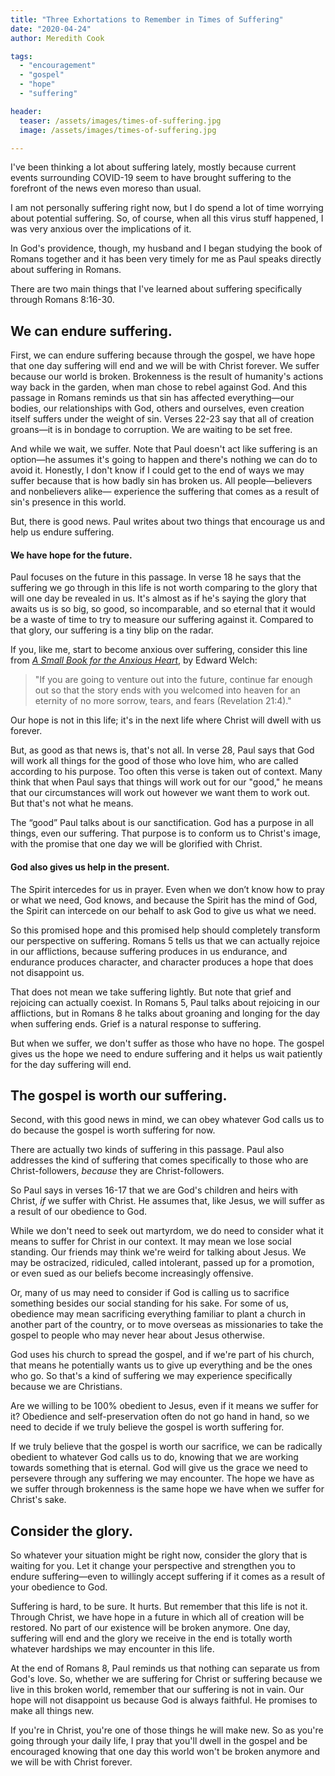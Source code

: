 ```yaml
---
title: "Three Exhortations to Remember in Times of Suffering"
date: "2020-04-24"
author: Meredith Cook

tags: 
  - "encouragement"
  - "gospel"
  - "hope"
  - "suffering"

header:
  teaser: /assets/images/times-of-suffering.jpg
  image: /assets/images/times-of-suffering.jpg

---
```


I've been thinking a lot about suffering lately, mostly because current events surrounding COVID-19 seem to have brought suffering to the forefront of the news even moreso than usual.

I am not personally suffering right now, but I do spend a lot of time worrying about potential suffering. So, of course, when all this virus stuff happened, I was very anxious over the implications of it.

In God's providence, though, my husband and I began studying the book of Romans together and it has been very timely for me as Paul speaks directly about suffering in Romans. 

There are two main things that I've learned about suffering specifically through Romans 8:16-30.

## **We can endure suffering.**

First, we can endure suffering because through the gospel, we have hope that one day suffering will end and we will be with Christ forever. We suffer because our world is broken. Brokenness is the result of humanity's actions way back in the garden, when man chose to rebel against God. And this passage in Romans reminds us that sin has affected everything—our bodies, our relationships with God, others and ourselves, even creation itself suffers under the weight of sin. Verses 22-23 say that all of creation groans—it is in bondage to corruption. We are waiting to be set free.

And while we wait, we suffer. Note that Paul doesn't act like suffering is an option—he assumes it's going to happen and there's nothing we can do to avoid it. Honestly, I don't know if I could get to the end of ways we may suffer because that is how badly sin has broken us. All people—believers and nonbelievers alike— experience the suffering that comes as a result of sin's presence in this world.

But, there is good news. Paul writes about two things that encourage us and help us endure suffering.

#### **We have hope for the future.**

Paul focuses on the future in this passage. In verse 18 he says that the suffering we go through in this life is not worth comparing to the glory that will one day be revealed in us. It's almost as if he's saying the glory that awaits us is so big, so good, so incomparable, and so eternal that it would be a waste of time to try to measure our suffering against it. Compared to that glory, our suffering is a tiny blip on the radar.

If you, like me, start to become anxious over suffering, consider this line from _[A Small Book for the Anxious Heart](https://amzn.to/2S23nIq)_, by Edward Welch:

> "If you are going to venture out into the future, continue far enough out so that the story ends with you welcomed into heaven for an eternity of no more sorrow, tears, and fears (Revelation 21:4)."

Our hope is not in this life; it's in the next life where Christ will dwell with us forever.

But, as good as that news is, that's not all. In verse 28, Paul says that God will work all things for the good of those who love him, who are called according to his purpose. Too often this verse is taken out of context. Many think that when Paul says that things will work out for our "good," he means that our circumstances will work out however we want them to work out. But that's not what he means.

The “good” Paul talks about is our sanctification. God has a purpose in all things, even our suffering. That purpose is to conform us to Christ's image, with the promise that one day we will be glorified with Christ.

#### **God also gives us help in the present.**

The Spirit intercedes for us in prayer. Even when we don’t know how to pray or what we need, God knows, and because the Spirit has the mind of God, the Spirit can intercede on our behalf to ask God to give us what we need.

So this promised hope and this promised help should completely transform our perspective on suffering. Romans 5 tells us that we can actually rejoice in our afflictions, because suffering produces in us endurance, and endurance produces character, and character produces a hope that does not disappoint us.

That does not mean we take suffering lightly. But note that grief and rejoicing can actually coexist. In Romans 5, Paul talks about rejoicing in our afflictions, but in Romans 8 he talks about groaning and longing for the day when suffering ends. Grief is a natural response to suffering.

But when we suffer, we don't suffer as those who have no hope. The gospel gives us the hope we need to endure suffering and it helps us wait patiently for the day suffering will end. 

## **The gospel is worth our suffering.**

Second, with this good news in mind, we can obey whatever God calls us to do because the gospel is worth suffering for now.

There are actually two kinds of suffering in this passage. Paul also addresses the kind of suffering that comes specifically to those who are Christ-followers, _because_ they are Christ-followers. 

So Paul says in verses 16-17 that we are God's children and heirs with Christ, _if_ we suffer with Christ. He assumes that, like Jesus, we will suffer as a result of our obedience to God. 

While we don't need to seek out martyrdom, we do need to consider what it means to suffer for Christ in our context. It may mean we lose social standing. Our friends may think we're weird for talking about Jesus. We may be ostracized, ridiculed, called intolerant, passed up for a promotion, or even sued as our beliefs become increasingly offensive.

Or, many of us may need to consider if God is calling us to sacrifice something besides our social standing for his sake. For some of us, obedience may mean sacrificing everything familiar to plant a church in another part of the country, or to move overseas as missionaries to take the gospel to people who may never hear about Jesus otherwise. 

God uses his church to spread the gospel, and if we're part of his church, that means he potentially wants us to give up everything and be the ones who go. So that's a kind of suffering we may experience specifically because we are Christians.

Are we willing to be 100% obedient to Jesus, even if it means we suffer for it? Obedience and self-preservation often do not go hand in hand, so we need to decide if we truly believe the gospel is worth suffering for. 

If we truly believe that the gospel is worth our sacrifice, we can be radically obedient to whatever God calls us to do, knowing that we are working towards something that is eternal. God will give us the grace we need to persevere through any suffering we may encounter. The hope we have as we suffer through brokenness is the same hope we have when we suffer for Christ's sake.

## **Consider the glory.**

So whatever your situation might be right now, consider the glory that is waiting for you. Let it change your perspective and strengthen you to endure suffering—even to willingly accept suffering if it comes as a result of your obedience to God. 

Suffering is hard, to be sure. It hurts. But remember that this life is not it. Through Christ, we have hope in a future in which all of creation will be restored. No part of our existence will be broken anymore. One day, suffering will end and the glory we receive in the end is totally worth whatever hardships we may encounter in this life.

At the end of Romans 8, Paul reminds us that nothing can separate us from God's love. So, whether we are suffering for Christ or suffering because we live in this broken world, remember that our suffering is not in vain. Our hope will not disappoint us because God is always faithful. He promises to make all things new. 

If you're in Christ, you're one of those things he will make new. So as you're going through your daily life, I pray that you'll dwell in the gospel and be encouraged knowing that one day this world won't be broken anymore and we will be with Christ forever.
